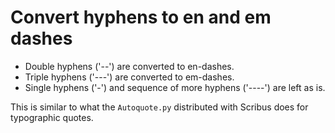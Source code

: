 # Convert hyphens to en and em dashes

- Double hyphens ('--') are converted to en-dashes.
- Triple hyphens ('---') are converted to em-dashes.
- Single hyphens ('-') and sequence of more hyphens ('----') are left as is.

This is similar to what the `Autoquote.py` distributed with Scribus does for typographic quotes.
